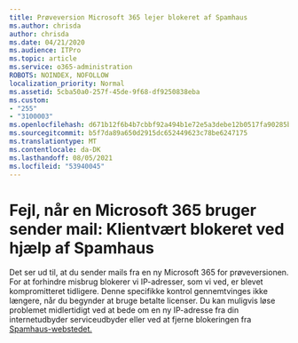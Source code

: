 ```yaml
---
title: Prøveversion Microsoft 365 lejer blokeret af Spamhaus
ms.author: chrisda
author: chrisda
ms.date: 04/21/2020
ms.audience: ITPro
ms.topic: article
ms.service: o365-administration
ROBOTS: NOINDEX, NOFOLLOW
localization_priority: Normal
ms.assetid: 5cba50a0-257f-45de-9f68-df9250838eba
ms.custom:
- "255"
- "3100003"
ms.openlocfilehash: d671b12f6b4b7cbbf92a494b1e72e5a3debe12b0517fa90285b1d4664d5486a4
ms.sourcegitcommit: b5f7da89a650d2915dc652449623c78be6247175
ms.translationtype: MT
ms.contentlocale: da-DK
ms.lasthandoff: 08/05/2021
ms.locfileid: "53940045"
---
```

# <a name="error-when-a-microsoft-365-trial-user-sends-email-client-host-blocked-using-spamhaus"></a>Fejl, når en Microsoft 365 bruger sender mail: Klientvært blokeret ved hjælp af Spamhaus

Det ser ud til, at du sender mails fra en ny Microsoft 365 for prøveversionen. For at forhindre misbrug blokerer vi IP-adresser, som vi ved, er blevet kompromitteret tidligere. Denne specifikke kontrol gennemtvinges ikke længere, når du begynder at bruge betalte licenser. Du kan muligvis løse problemet midlertidigt ved at bede om en ny IP-adresse fra din internetudbyder serviceudbyder eller ved at fjerne blokeringen fra [Spamhaus-webstedet.](https://go.microsoft.com/fwlink/p/?linkid=123245)

